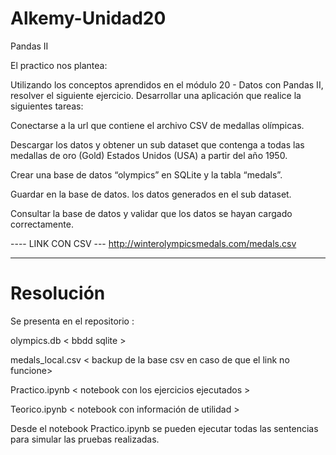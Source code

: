 # Alkemy-Unidad20
Pandas II

El practico nos plantea:

Utilizando los conceptos aprendidos en el módulo 20 - Datos con Pandas II, resolver el siguiente ejercicio. Desarrollar una aplicación que realice la siguientes tareas:

Conectarse a la url que contiene el archivo CSV de medallas olímpicas.

Descargar los datos y obtener un sub dataset que contenga a todas las medallas de oro (Gold) Estados Unidos (USA) a partir del año 1950.

Crear una base de datos “olympics” en SQLite y la tabla “medals”.

Guardar en la base de datos. los datos generados en el sub dataset.

Consultar la base de datos y validar que los datos se hayan cargado correctamente.

---- LINK CON CSV --- http://winterolympicsmedals.com/medals.csv


------------------
# Resolución


Se presenta en el repositorio :

olympics.db < bbdd sqlite >

medals_local.csv < backup de la base csv en caso de que el link no funcione>

Practico.ipynb < notebook con los ejercicios ejecutados >

Teorico.ipynb < notebook con información de utilidad >



Desde el notebook Practico.ipynb se pueden ejecutar todas las sentencias para simular las pruebas realizadas.
